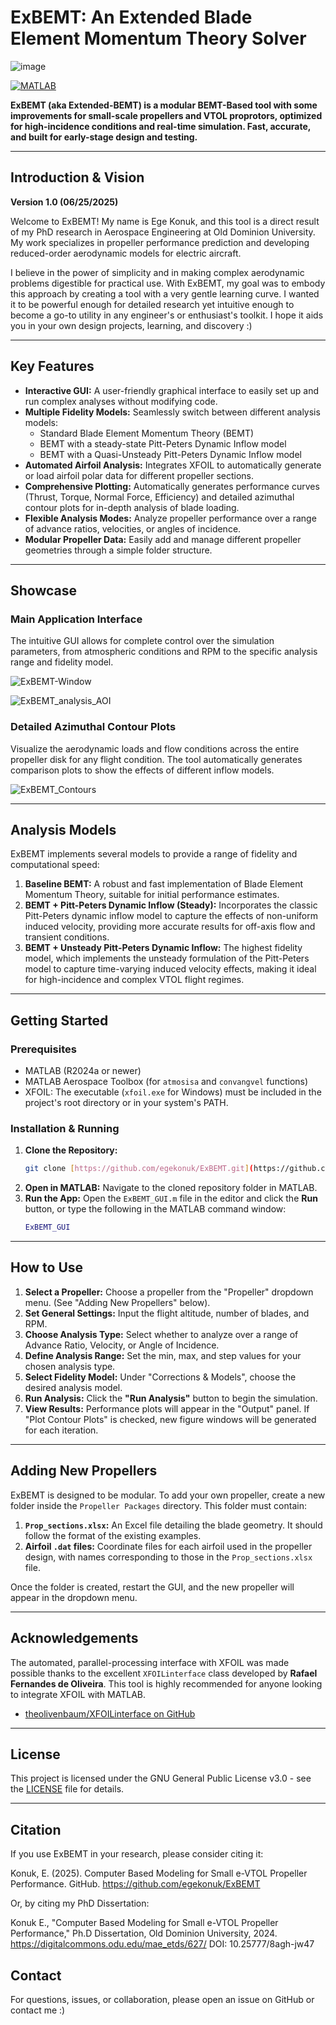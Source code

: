 # ExBEMT: An Extended Blade Element Momentum Theory Solver

![image](https://github.com/user-attachments/assets/3ab02815-5df5-4a92-b018-612111ecc945)

[![MATLAB](https://img.shields.io/badge/MATLAB-R2024a%2B-blue)](https://www.mathworks.com)

**ExBEMT (aka Extended-BEMT) is a modular BEMT-Based tool with some improvements for small-scale propellers and VTOL proprotors, optimized for high-incidence conditions and real-time simulation. Fast, accurate, and built for early-stage design and testing.**

---

## Introduction & Vision

**Version 1.0 (06/25/2025)**

Welcome to ExBEMT! My name is Ege Konuk, and this tool is a direct result of my PhD research in Aerospace Engineering at Old Dominion University. My work specializes in propeller performance prediction and developing reduced-order aerodynamic models for electric aircraft.

I believe in the power of simplicity and in making complex aerodynamic problems digestible for practical use. With ExBEMT, my goal was to embody this approach by creating a tool with a very gentle learning curve. I wanted it to be powerful enough for detailed research yet intuitive enough to become a go-to utility in any engineer's or enthusiast's toolkit. I hope it aids you in your own design projects, learning, and discovery :)

---

## Key Features

* **Interactive GUI:** A user-friendly graphical interface to easily set up and run complex analyses without modifying code.
* **Multiple Fidelity Models:** Seamlessly switch between different analysis models:
    * Standard Blade Element Momentum Theory (BEMT)
    * BEMT with a steady-state Pitt-Peters Dynamic Inflow model
    * BEMT with a Quasi-Unsteady Pitt-Peters Dynamic Inflow model
* **Automated Airfoil Analysis:** Integrates XFOIL to automatically generate or load airfoil polar data for different propeller sections.
* **Comprehensive Plotting:** Automatically generates performance curves (Thrust, Torque, Normal Force, Efficiency) and detailed azimuthal contour plots for in-depth analysis of blade loading.
* **Flexible Analysis Modes:** Analyze propeller performance over a range of advance ratios, velocities, or angles of incidence.
* **Modular Propeller Data:** Easily add and manage different propeller geometries through a simple folder structure.

---

## Showcase

### Main Application Interface

The intuitive GUI allows for complete control over the simulation parameters, from atmospheric conditions and RPM to the specific analysis range and fidelity model.

![ExBEMT-Window](https://github.com/user-attachments/assets/3341133c-198a-443a-907d-3391ddf8106c)

![ExBEMT_analysis_AOI](https://github.com/user-attachments/assets/5998a493-6020-41fc-b362-c273f3714392)

### Detailed Azimuthal Contour Plots

Visualize the aerodynamic loads and flow conditions across the entire propeller disk for any flight condition. The tool automatically generates comparison plots to show the effects of different inflow models.

![ExBEMT_Contours](https://github.com/user-attachments/assets/0156d7ad-16bb-47e4-99ee-b95519d3c28e)

---

## Analysis Models

ExBEMT implements several models to provide a range of fidelity and computational speed:

1.  **Baseline BEMT:** A robust and fast implementation of Blade Element Momentum Theory, suitable for initial performance estimates.
2.  **BEMT + Pitt-Peters Dynamic Inflow (Steady):** Incorporates the classic Pitt-Peters dynamic inflow model to capture the effects of non-uniform induced velocity, providing more accurate results for off-axis flow and transient conditions.
3.  **BEMT + Unsteady Pitt-Peters Dynamic Inflow:** The highest fidelity model, which implements the unsteady formulation of the Pitt-Peters model to capture time-varying induced velocity effects, making it ideal for high-incidence and complex VTOL flight regimes.

---

## Getting Started

### Prerequisites

* MATLAB (R2024a or newer)
* MATLAB Aerospace Toolbox (for `atmosisa` and `convangvel` functions)
* XFOIL: The executable (`xfoil.exe` for Windows) must be included in the project's root directory or in your system's PATH.

### Installation & Running

1.  **Clone the Repository:**
    ```bash
    git clone [https://github.com/egekonuk/ExBEMT.git](https://github.com/egekonuk/ExBEMT.git)
    ```
2.  **Open in MATLAB:** Navigate to the cloned repository folder in MATLAB.
3.  **Run the App:** Open the `ExBEMT_GUI.m` file in the editor and click the **Run** button, or type the following in the MATLAB command window:
    ```matlab
    ExBEMT_GUI
    ```

---

## How to Use

1.  **Select a Propeller:** Choose a propeller from the "Propeller" dropdown menu. (See "Adding New Propellers" below).
2.  **Set General Settings:** Input the flight altitude, number of blades, and RPM.
3.  **Choose Analysis Type:** Select whether to analyze over a range of Advance Ratio, Velocity, or Angle of Incidence.
4.  **Define Analysis Range:** Set the min, max, and step values for your chosen analysis type.
5.  **Select Fidelity Model:** Under "Corrections & Models", choose the desired analysis model.
6.  **Run Analysis:** Click the **"Run Analysis"** button to begin the simulation.
7.  **View Results:** Performance plots will appear in the "Output" panel. If "Plot Contour Plots" is checked, new figure windows will be generated for each iteration.

---

## Adding New Propellers

ExBEMT is designed to be modular. To add your own propeller, create a new folder inside the `Propeller Packages` directory. This folder must contain:

1.  **`Prop_sections.xlsx`:** An Excel file detailing the blade geometry. It should follow the format of the existing examples.
2.  **Airfoil `.dat` files:** Coordinate files for each airfoil used in the propeller design, with names corresponding to those in the `Prop_sections.xlsx` file.

Once the folder is created, restart the GUI, and the new propeller will appear in the dropdown menu.

---

## Acknowledgements

The automated, parallel-processing interface with XFOIL was made possible thanks to the excellent `XFOILinterface` class developed by **Rafael Fernandes de Oliveira**. This tool is highly recommended for anyone looking to integrate XFOIL with MATLAB.

* [theolivenbaum/XFOILinterface on GitHub](https://github.com/theolivenbaum/XFOILinterface)

---

## License

This project is licensed under the GNU General Public License v3.0 - see the [LICENSE](https://github.com/egekonuk/ExBEMT--An-Extended-Blade-Element-Momentum-Theory-Solver/blob/main/LICENSE) file for details.

---

## Citation

If you use ExBEMT in your research, please consider citing it:


Konuk, E. (2025). Computer Based Modeling for Small e-VTOL Propeller Performance. GitHub. https://github.com/egekonuk/ExBEMT


Or, by citing my PhD Dissertation:

Konuk E., "Computer Based Modeling for Small e-VTOL Propeller Performance," Ph.D Dissertation, Old Dominion University, 2024. https://digitalcommons.odu.edu/mae_etds/627/ DOI: 10.25777/8agh-jw47


## Contact

For questions, issues, or collaboration, please open an issue on GitHub or contact me :)





